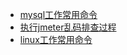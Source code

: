 
- [mysql工作常用命令](工作常用mysql语句.md)
- [执行jmeter乱码排查过程](执行jmeter脚本乱码排查过程.md)
- [linux工作常用命令](linux工作常用命令.md)